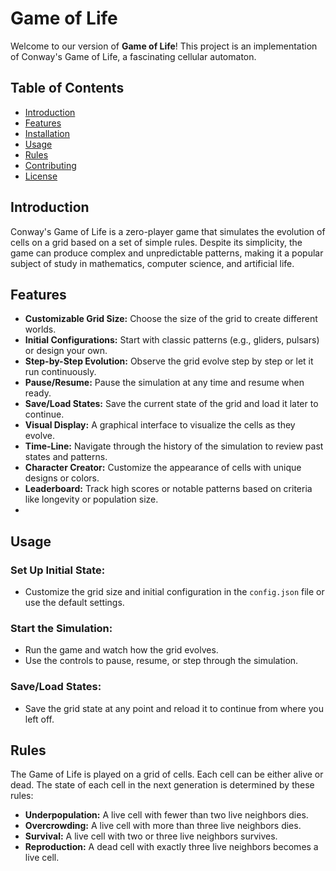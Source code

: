# Game of Life

Welcome to our version of **Game of Life**! This project is an implementation of Conway's Game of Life, a fascinating cellular automaton.

## Table of Contents
- [Introduction](#introduction)
- [Features](#features)
- [Installation](#installation)
- [Usage](#usage)
- [Rules](#rules)
- [Contributing](#contributing)
- [License](#license)

## Introduction
Conway's Game of Life is a zero-player game that simulates the evolution of cells on a grid based on a set of simple rules. Despite its simplicity, the game can produce complex and unpredictable patterns, making it a popular subject of study in mathematics, computer science, and artificial life.

## Features
- **Customizable Grid Size:** Choose the size of the grid to create different worlds.
- **Initial Configurations:** Start with classic patterns (e.g., gliders, pulsars) or design your own.
- **Step-by-Step Evolution:** Observe the grid evolve step by step or let it run continuously.
- **Pause/Resume:** Pause the simulation at any time and resume when ready.
- **Save/Load States:** Save the current state of the grid and load it later to continue.
- **Visual Display:** A graphical interface to visualize the cells as they evolve.
- **Time-Line:** Navigate through the history of the simulation to review past states and patterns.
- **Character Creator:** Customize the appearance of cells with unique designs or colors.
- **Leaderboard:** Track high scores or notable patterns based on criteria like longevity or population size.
- 
## Usage

### Set Up Initial State:
- Customize the grid size and initial configuration in the `config.json` file or use the default settings.

### Start the Simulation:
- Run the game and watch how the grid evolves.
- Use the controls to pause, resume, or step through the simulation.

### Save/Load States:
- Save the grid state at any point and reload it to continue from where you left off.

## Rules
The Game of Life is played on a grid of cells. Each cell can be either alive or dead. The state of each cell in the next generation is determined by these rules:

- **Underpopulation:** A live cell with fewer than two live neighbors dies.
- **Overcrowding:** A live cell with more than three live neighbors dies.
- **Survival:** A live cell with two or three live neighbors survives.
- **Reproduction:** A dead cell with exactly three live neighbors becomes a live cell.
